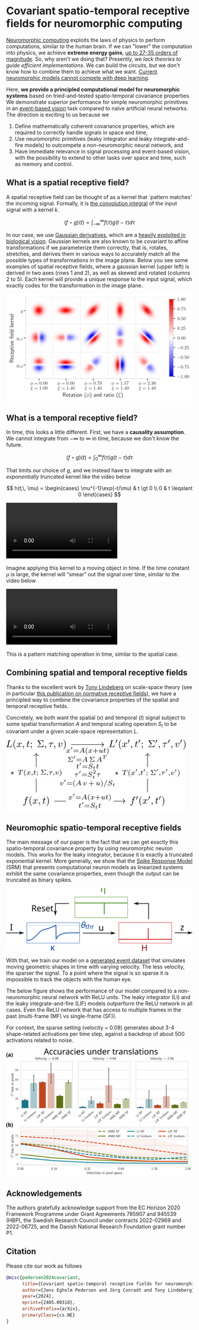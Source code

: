 # Covariant spatio-temporal receptive fields for neuromorphic computing

[Neuromorphic computing](https://en.wikipedia.org/wiki/Neuromorphic) exploits the laws of physics to perform computations, similar to the human brain.
If we can "lower" the computation into physics, we achieve **extreme energy gains**, [up to 27-35 orders of magnitude](https://ieeexplore.ieee.org/document/10363573).
So, why aren't we doing that? Presently, we *lack theories to guide efficient implementations*. 
We can build the circuits, but we don't know how to combine them to achieve what we want.
[Current neuromorphic models cannot compete with deep learning](https://www.nature.com/articles/s43588-021-00184-y).

Here, **we provide a principled computational model for neuromorphic systems** based on tried-and-tested spatio-temporal covariance properties.
We demonstrate superior performance for simple neuromorphic primitives in an [event-based vision](https://en.wikipedia.org/wiki/Event_camera) task compared to naïve artificial neural networks.
The direction is exciting to us because we 

1. Define mathematically coherent covariance properties, which are required to correctly handle signals in space and time,
2. Use neuromorphic primitives (leaky integrator and leaky integrate-and-fire models) to outcompete a non-neuromorphic neural network, and
3. Have immediate relevance in signal processing and event-based vision, with the possibility to extend to other tasks over space and time, such as memory and control.

## What is a **spatial** receptive field?

A spatial receptive field can be thought of as a kernel that `pattern matches' the incoming signal.
Formally, it is [the convolution integral](https://en.wikipedia.org/wiki/Convolution) of the input signal with a kernel $k$.

$$
(f \star g) (t) = \int_{-\infty}^{\infty} f(\tau) g(t - \tau) d\tau
$$

In our case, we use [Gaussian derivatives](https://en.wikipedia.org/wiki/Gaussian_function), which are a [heavily exploited in biological vision](https://www.sciencedirect.com/science/article/pii/S2405844021000025).
Gaussian kernels are also known to be covariant to affine transformations if we parameterize them correctly, that is, rotates, stretches, and derives them in various ways to accurately match all the possible types of transformations in the image plane.
Below you see some examples of spatial receptive fields, where a gaussian kernel (upper left) is derived in two axes (rows 1 and 2), as well as skewed and rotated (columns 2 to 5).
Each kernel will provide a unique response to the input signal, which exactly codes for the transformation in the image plane.

![](srf.png)

## What is a **temporal** receptive field?
In time, this looks a little different.
First, we have a **causality assumption**. We cannot integrate from $-\infty$ to $\infty$ in time, because we don't know the future.

$$
(f \star g) (t) = \int_{0}^{\infty} f(\tau) g(t - \tau) d\tau
$$

That limits our choice of $g$, and we instead have to integrate with an *exponentially truncated* kernel like the video below

$$
h(t;\, \mu) = \begin{cases} \mu^{-1}\exp(-t/\mu) & t \gt 0 \\ 0 & t \leqslant 0 \end{cases}
$$


<video src="conv_li2.mp4" autoplay loop></video>


Imagine applying this kernel to a moving object in time.
If the time constant $\mu$ is large, the kernel will <q>smear</q> out the signal over time, similar to the video below

<video src="conv_li.mp4" autoplay loop></video>

This is a pattern matching operation in time, similar to the spatial case.

## Combining spatial and temporal receptive fields

Thanks to the excellent work by [Tony Lindeberg](https://www.kth.se/profile/tony/) on scale-space theory (see in particular [this publication on normative receptive fields](https://www.sciencedirect.com/science/article/pii/S2405844021000025)), we have a principled way to combine the covariance properties of the spatial and temporal receptive fields.

Concretely, we both want the spatial ($x$) and temporal ($t$) signal subject to some spatial transformation $A$ and temporal scaling operation $S_t$ to be covariant under a given scale-space representation $L$.

![](covariance_spatiotemporal.svg)

## Neuromophic spatio-temporal receptive fields

The main message of our paper is the fact that we can get exactly this spatio-temporal covariance property by using neuromorphic neuron models.
This works for the leaky integrator, because it is exactly a truncated exponential kernel.
More generally, we show that the [Spike Response Model](http://scholarpedia.org/article/Spike-response_model) (SRM) that presents computational neuron models as linearized systems exhibit the same covariance properties, even though the output can be truncated as binary spikes.

![](srm.svg)

With that, we train our model on a [generated event dataset](https://github.com/ncskth/event-generator) that simulates moving geometric shapes in time with varying velocity.
The less velocity, the sparser the signal.
To a point where the signal is so sparse it is impossible to track the objects with the human eye.

The below figure shows the performance of our model compared to a non-neuromorphic neural network with ReLU units.
The leaky integrator (LI) and the leaky integrate-and-fire (LIF) models outperform the ReLU network in all cases.
Even the ReLU network that has access to multiple frames in the past (multi-frame (MF) vs single-frame (SF)).

For context, the sparse setting (velocity = 0.08) generates about 3-4 shape-related activations per time step, against a backdrop of about 500 activations related to noise.

![](translation.svg)


## Acknowledgements
The authors gratefully acknowledge support from the EC Horizon 2020 Framework
Programme under Grant Agreements 785907 and 945539 (HBP), the Swedish Research Council under contracts 2022-02969 and 2022-06725, and the Danish National Research Foundation grant number P1.

## Citation
Please cite our work as follows
```bibtex
@misc{pedersen2024covariant,
      title={Covariant spatio-temporal receptive fields for neuromorphic computing}, 
      author={Jens Egholm Pedersen and Jörg Conradt and Tony Lindeberg},
      year={2024},
      eprint={2405.00318},
      archivePrefix={arXiv},
      primaryClass={cs.NE}
}
```